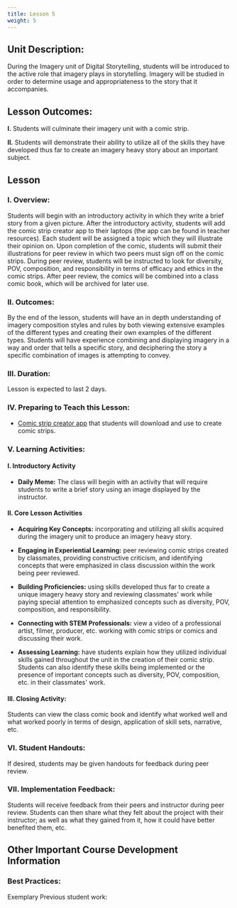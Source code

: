 ```yaml
---
title: Lesson 5
weight: 5
---
```


## Unit Description:

During the Imagery unit of Digital Storytelling, students will be introduced to the active role that imagery plays in storytelling. Imagery will be studied in order to determine usage and appropriateness to the story that it accompanies.

## Lesson Outcomes:

**I.** Students will culminate their imagery unit with a comic strip.

**II.** Students will demonstrate their ability to utilize all of the skills they have developed thus far to create an imagery heavy story about an important subject.

## Lesson

### I. Overview:

Students will begin with an introductory activity in which they write a brief story from a given picture. After the introductory activity, students will add the comic strip creator app to their laptops (the app can be found in teacher resources). Each student will be assigned a topic which they will illustrate their opinion on. Upon completion of the comic, students will submit their illustrations for peer review in which two peers must sign off on the comic strips. During peer review, students will be instructed to look for diversity, POV, composition, and responsibility in terms of efficacy and ethics in the comic strips. After peer review, the comics will be combined into a class comic book, which will be archived for later use.

### II. Outcomes:

By the end of the lesson, students will have an in depth understanding of imagery composition styles and rules by both viewing extensive examples of the different types and creating their own examples of the different types. Students will have experience combining and displaying imagery in a way and order that tells a specific story, and deciphering the story a specific combination of images is attempting to convey.

### III. Duration:

Lesson is expected to last 2 days.

### IV. Preparing to Teach this Lesson:

* [Comic strip creator app](https://chromebooks.pixton.com/schools/login) that students will download and use to create comic strips.

### V. Learning Activities:

#### I. Introductory Activity

* **Daily Meme:** The class will begin with an activity that will require students to write a brief story using an image displayed by the instructor.

#### II. Core Lesson Activities

* **Acquiring Key Concepts:** incorporating and utilizing all skills acquired during the imagery unit to produce an imagery heavy story.
* **Engaging in Experiential Learning:** peer reviewing comic strips created by classmates, providing constructive criticism, and identifying concepts that were emphasized in class discussion within the work being peer reviewed.

* **Building Proficiencies:** using skills developed thus far to create a unique imagery heavy story and reviewing classmates' work while paying special attention to emphasized concepts such as diversity, POV, composition, and responsibility.

* **Connecting with STEM Professionals:** view a video of a professional artist, filmer, producer, etc. working with comic strips or comics and discussing their work.

* **Assessing Learning:** have students explain how they utilized individual skills gained throughout the unit in the creation of their comic strip. Students can also identify these skills being implemented or the presence of important concepts such as diversity, POV, composition, etc. in their classmates' work.

#### III. Closing Activity:

Students can view the class comic book and identify what worked well and what worked poorly in terms of design, application of skill sets, narrative, etc.

### VI. Student Handouts:

If desired, students may be given handouts for feedback during peer review.

### VII. Implementation Feedback:

Students will receive feedback from their peers and instructor during peer review. Students can then share what they felt about the project with their instructor; as well as what they gained from it, how it could have better benefited them, etc.

## Other Important Course Development Information

### Best Practices:

Exemplary Previous student work:

<!--stackedit_data:
eyJoaXN0b3J5IjpbLTE1OTI5MjYwMjBdfQ==
-->
